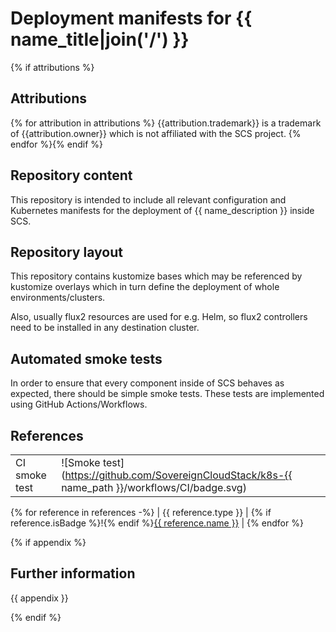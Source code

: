 # Deployment manifests for {{ name_title|join('/') }}
{% if attributions %}
## Attributions
{% for attribution in attributions %}
{{attribution.trademark}} is a trademark of {{attribution.owner}} which is not affiliated with the SCS project.
{% endfor %}{% endif %}
## Repository content

This repository is intended to include all relevant configuration
and Kubernetes manifests for the deployment of {{ name_description }} inside SCS.

## Repository layout

This repository contains kustomize bases which may be referenced by
kustomize overlays which in turn define the deployment of whole
environments/clusters.

Also, usually flux2 resources are used for e.g. Helm, so flux2 controllers need to be installed in any destination cluster.

## Automated smoke tests

In order to ensure that every component inside of SCS behaves as
expected, there should be simple smoke tests.
These tests are implemented using GitHub Actions/Workflows.

## References

| | |
| --- | --- |
| CI smoke test | ![Smoke test](https://github.com/SovereignCloudStack/k8s-{{ name_path }}/workflows/CI/badge.svg) |
{% for reference in references -%}
| {{ reference.type }} | {% if reference.isBadge %}!{% endif %}[{{ reference.name }}]({{reference.href}}) |
{% endfor %}

{% if appendix %}
## Further information

{{ appendix }}

{% endif %}
